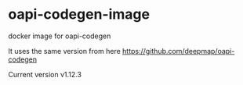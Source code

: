 # oapi-codegen-image
docker image for oapi-codegen

It uses the same version from here https://github.com/deepmap/oapi-codegen

Current version v1.12.3